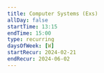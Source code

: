 ```yaml
---
title: Computer Systems (Exs)
allDay: false
startTime: 13:15
endTime: 15:00
type: recurring
daysOfWeek: [W]
startRecur: 2024-02-21
endRecur: 2024-06-02
---
```

